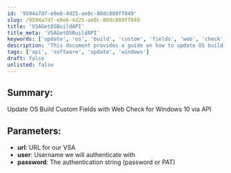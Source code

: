 ```yaml
---
id: '9594a7d7-e0e6-4d25-ae0c-80dc889ff049'
slug: /9594a7d7-e0e6-4d25-ae0c-80dc889ff049
title: 'VSAGetOSBuildAPI'
title_meta: 'VSAGetOSBuildAPI'
keywords: ['update', 'os', 'build', 'custom', 'fields', 'web', 'check', 'win10', 'api']
description: 'This document provides a guide on how to update OS build custom fields for Windows 10 using a web check via API. It covers the necessary parameters such as URL, username, and authentication method required for the process.'
tags: ['api', 'software', 'update', 'windows']
draft: false
unlisted: false
---
```


## Summary:

Update OS Build Custom Fields with Web Check for Windows 10 via API

## Parameters:

- **url**: URL for our VSA  
- **user**: Username we will authenticate with  
- **password**: The authentication string (password or PAT)  